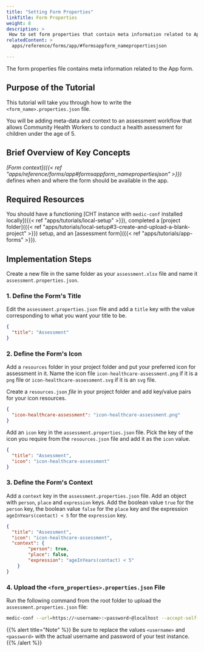 ```yaml
---
title: "Setting Form Properties"
linkTitle: Form Properties
weight: 8
description: >
 How to set form properties that contain meta information related to App forms
relatedContent: >
  apps/reference/forms/app/#formsappform_namepropertiesjson

---
```


The form properties file contains meta information related to the App form.

## Purpose of the Tutorial

This tutorial will take you through how to write the `<form_name>.properties.json` file.

You will be adding meta-data and context to an assessment workflow that allows Community Health Workers to conduct a health assessment for children under the age of 5.

## Brief Overview of Key Concepts

*[Form context]({{< ref "apps/reference/forms/app#formsappform_namepropertiesjson" >}})* defines when and where the form should be available in the app.

## Required Resources

You should have a functioning [CHT instance with `medic-conf` installed locally]({{< ref "apps/tutorials/local-setup" >}}), completed a [project folder]({{< ref "apps/tutorials/local-setup#3-create-and-upload-a-blank-project" >}}) setup, and an [assessment form]({{< ref "apps/tutorials/app-forms" >}}).

## Implementation Steps

Create a new file in the same folder as your `assessment.xlsx` file and name it `assessment.properties.json`.

### 1. Define the Form's Title

Edit the `assessment.properties.json` file and add a `title` key with the value corresponding to what you want your title to be.

```json
{
  "title": "Assessment"
}
```

### 2. Define the Form's Icon

Add a `resources` folder in your project folder and put your preferred icon for assessment in it. Name the icon file `icon-healthcare-assessment.png` if it is a `png` file or `icon-healthcare-assessment.svg` if it is an `svg` file.

Create a `resources.json` *file* in your project folder and add key/value pairs for your icon resources.

```json
{
  "icon-healthcare-assessment": "icon-healthcare-assessment.png"
}
```

Add an `icon` key in the `assessment.properties.json` file. Pick the key of the icon you require from the `resources.json` file and add it as the `icon` value.

```json
{
  "title": "Assessment",
  "icon": "icon-healthcare-assessment"
}
```

### 3. Define the Form's Context

Add a `context` key in the `assessment.properties.json` file. Add an object with `person`, `place` and `expression` keys. Add the boolean value `true` for the `person` key, the boolean value `false` for the `place` key and the expression `ageInYears(contact) < 5` for the `expression` key.

```json
{
  "title": "Assessment",
  "icon": "icon-healthcare-assessment",
  "context": {
        "person": true,
        "place": false,
        "expression": "ageInYears(contact) < 5"
    }
}
```

### 4. Upload the `<form_properties>.properties.json` File

Run the following command from the root folder to upload the `assessment.properties.json` file:

```zsh
medic-conf --url=https://<username>:<password>@localhost --accept-self-signed-certs upload-app-forms -- assessment
```

{{% alert title="Note" %}} Be sure to replace the values `<username>` and `<password>` with the actual username and password of your test instance. {{% /alert %}}
